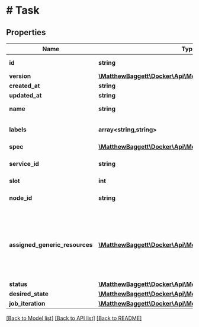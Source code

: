 # # Task

## Properties

Name | Type | Description | Notes
------------ | ------------- | ------------- | -------------
**id** | **string** | The ID of the task. | [optional]
**version** | [**\MatthewBaggett\Docker\Api\Model\ObjectVersion**](ObjectVersion.md) |  | [optional]
**created_at** | **string** |  | [optional]
**updated_at** | **string** |  | [optional]
**name** | **string** | Name of the task. | [optional]
**labels** | **array<string,string>** | User-defined key/value metadata. | [optional]
**spec** | [**\MatthewBaggett\Docker\Api\Model\TaskSpec**](TaskSpec.md) |  | [optional]
**service_id** | **string** | The ID of the service this task is part of. | [optional]
**slot** | **int** |  | [optional]
**node_id** | **string** | The ID of the node that this task is on. | [optional]
**assigned_generic_resources** | [**\MatthewBaggett\Docker\Api\Model\GenericResourcesInner[]**](GenericResourcesInner.md) | User-defined resources can be either Integer resources (e.g, &#x60;SSD&#x3D;3&#x60;) or String resources (e.g, &#x60;GPU&#x3D;UUID1&#x60;). | [optional]
**status** | [**\MatthewBaggett\Docker\Api\Model\TaskStatus**](TaskStatus.md) |  | [optional]
**desired_state** | [**\MatthewBaggett\Docker\Api\Model\TaskState**](TaskState.md) |  | [optional]
**job_iteration** | [**\MatthewBaggett\Docker\Api\Model\ObjectVersion**](ObjectVersion.md) |  | [optional]

[[Back to Model list]](../../README.md#models) [[Back to API list]](../../README.md#endpoints) [[Back to README]](../../README.md)
